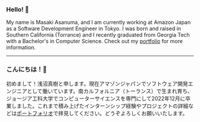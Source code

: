 ### Hello! 👋

My name is Masaki Asanuma, and I am currently working at Amazon Japan as a Software Development Engineer in Tokyo. I was born and raised in Southern California (Torrance) and I recently graduated from Georgia Tech with a Bachelor's in Computer Science. Check out my [portfolio](https://masakia.com/) for more information.

---

### こんにちは！👋

初めまして！浅沼真樹と申します。現在アマゾンジャパンでソフトウェア開発エンジニアとして働いています。南カルフォルニア（トーランス）で生まれ育ち、ジョージア工科大学でコンピューターサイエンスを専門にして2022年12月に卒業しました。これまで積み上げたインターンシップ経験やプロジェクトの詳細などは[ポートフォリオ](https://masakia.com/)で拝見してください。どうぞよろしくお願いいたします。
